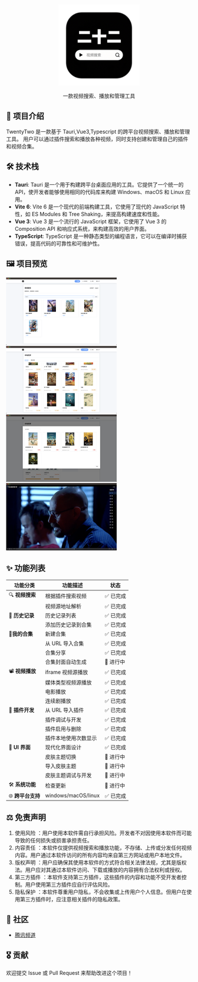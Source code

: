 <p align="center">
  <img width="220px" height="220px" src="preview/logo.png" />
</p>
<p align="center">一款视频搜索、播放和管理工具</p>

## 📝 项目介绍

TwentyTwo 是一款基于 Tauri,Vue3,Typescript 的跨平台视频搜索、播放和管理工具。
用户可以通过插件搜索和播放各种视频，同时支持创建和管理自己的插件和视频合集。

## 🛠️ 技术栈

- **Tauri**: Tauri 是一个用于构建跨平台桌面应用的工具。它提供了一个统一的 API，使开发者能够使用相同的代码库来构建 Windows、macOS 和 Linux 应用。
- **Vite 6**: Vite 6 是一个现代的前端构建工具，它使用了现代的 JavaScript 特性，如 ES Modules 和 Tree Shaking，来提高构建速度和性能。
- **Vue 3**: Vue 3 是一个流行的 JavaScript 框架，它使用了 Vue 3 的 Composition API 和响应式系统，来构建高效的用户界面。
- **TypeScript**: TypeScript 是一种静态类型的编程语言，它可以在编译时捕获错误，提高代码的可靠性和可维护性。

## 🖼️ 项目预览

<img src="./preview/search.png" width="300" alt="搜索" />
<img src="./preview/history.png" width="300" alt="历史" />
<img src="./preview/collection.png" width="300" alt="合集" />
<img src="./preview/movie.png" width="300" alt="播放" />

## ✨ 功能列表

| 功能分类          | 功能描述             | 状态      |
| ----------------- | -------------------- | --------- |
| 🔍 **视频搜索**   | 根据插件搜索视频     | ✅ 已完成 |
|                   | 视频源地址解析       | ✅ 已完成 |
| 📜 **历史记录**   | 历史记录列表         | ✅ 已完成 |
|                   | 添加历史记录到合集   | ✅ 已完成 |
| 📒**我的合集**    | 新建合集             | ✅ 已完成 |
|                   | 从 URL 导入合集      | ✅ 已完成 |
|                   | 合集分享             | ✅ 已完成 |
|                   | 合集封面自动生成     | 🚧 进行中 |
| 📽️ **视频播放**   | iframe 视频源播放    | ✅ 已完成 |
|                   | 媒体类型视频源播放   | ✅ 已完成 |
|                   | 电影播放             | ✅ 已完成 |
|                   | 连续剧播放           | ✅ 已完成 |
| 👥 **插件开发**   | 从 URL 导入插件      | ✅ 已完成 |
|                   | 插件调试与开发       | ✅ 已完成 |
|                   | 插件启用与删除       | ✅ 已完成 |
|                   | 插件本地使用次数显示 | ✅ 已完成 |
| 🎨 **UI 界面**    | 现代化界面设计       | ✅ 已完成 |
|                   | 皮肤主题切换         | 🚧 进行中 |
|                   | 导入皮肤主题         | 🚧 进行中 |
|                   | 皮肤主题调试与开发   | 🚧 进行中 |
| 🛠️ **系统功能**   | 检查更新             | 🚧 进行中 |
| 🌐 **跨平台支持** | windows/macOS/linux  | ✅ 已完成 |

## ⚖️ 免责声明

1. 使用风险 ：用户使用本软件需自行承担风险。开发者不对因使用本软件而可能导致的任何损失或损害承担责任。
2. 内容责任 ：本软件仅提供视频搜索和播放功能，不存储、上传或分发任何视频内容。用户通过本软件访问的所有内容均来自第三方网站或用户本地文件。
3. 版权声明 ：用户应确保其使用本软件的方式符合相关法律法规，尤其是版权法。用户应对其通过本软件访问、下载或播放的内容拥有合法权利或授权。
4. 第三方插件 ：本软件支持第三方插件，这些插件的内容和功能不受开发者控制。用户使用第三方插件应自行评估风险。
5. 隐私保护 ：本软件尊重用户隐私，不会收集或上传用户个人信息。但用户在使用第三方插件时，应注意相关插件的隐私政策。

## 💬 社区

- [腾讯频道](https://pd.qq.com/g/pd74066781)

## 🎖 贡献

欢迎提交 Issue 或 Pull Request 来帮助改进这个项目！
